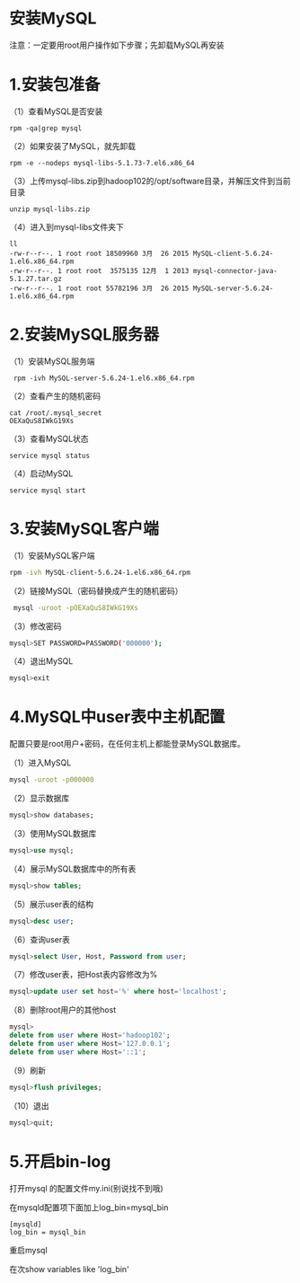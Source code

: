 # 安装MySQL
注意：一定要用root用户操作如下步骤；先卸载MySQL再安装

# 1.安装包准备

（1）查看MySQL是否安装

```shell
rpm -qa|grep mysql
```
（2）如果安装了MySQL，就先卸载
```shell
rpm -e --nodeps mysql-libs-5.1.73-7.el6.x86_64
```
（3）上传mysql-libs.zip到hadoop102的/opt/software目录，并解压文件到当前目录
```shell
unzip mysql-libs.zip
```
（4）进入到mysql-libs文件夹下
```shell
ll
-rw-r--r--. 1 root root 18509960 3月  26 2015 MySQL-client-5.6.24-1.el6.x86_64.rpm
-rw-r--r--. 1 root root  3575135 12月  1 2013 mysql-connector-java-5.1.27.tar.gz
-rw-r--r--. 1 root root 55782196 3月  26 2015 MySQL-server-5.6.24-1.el6.x86_64.rpm
```
# 2.安装MySQL服务器

（1）安装MySQL服务端

```shell
 rpm -ivh MySQL-server-5.6.24-1.el6.x86_64.rpm
```
（2）查看产生的随机密码
```shell
cat /root/.mysql_secret
OEXaQuS8IWkG19Xs
```
（3）查看MySQL状态
```shell
service mysql status
```
（4）启动MySQL
```shell
service mysql start
```
# 3.安装MySQL客户端

（1）安装MySQL客户端

```bash
rpm -ivh MySQL-client-5.6.24-1.el6.x86_64.rpm
```
（2）链接MySQL（密码替换成产生的随机密码）
```bash
 mysql -uroot -pOEXaQuS8IWkG19Xs
```
（3）修改密码
```bash
mysql>SET PASSWORD=PASSWORD('000000');
```
（4）退出MySQL
```bash
mysql>exit
```
# 4.MySQL中user表中主机配置

配置只要是root用户+密码，在任何主机上都能登录MySQL数据库。

（1）进入MySQL

```bash
mysql -uroot -p000000
```
（2）显示数据库
```sql
mysql>show databases;
```
（3）使用MySQL数据库
```sql
mysql>use mysql;
```
（4）展示MySQL数据库中的所有表
```sql
mysql>show tables;
```
（5）展示user表的结构
```sql
mysql>desc user;
```
（6）查询user表
```sql
mysql>select User, Host, Password from user;
```
（7）修改user表，把Host表内容修改为%
```sql
mysql>update user set host='%' where host='localhost';
```
（8）删除root用户的其他host
```sql
mysql>
delete from user where Host='hadoop102';
delete from user where Host='127.0.0.1';
delete from user where Host='::1';
```
（9）刷新
```sql
mysql>flush privileges;
```
（10）退出
```sql
mysql>quit;
```
# 5.开启bin-log

打开mysql 的配置文件my.ini(别说找不到哦)

在mysqld配置项下面加上log_bin=mysql_bin

```properties
[mysqld]
log_bin = mysql_bin
```
重启mysql

在次show variables like 'log_bin'

